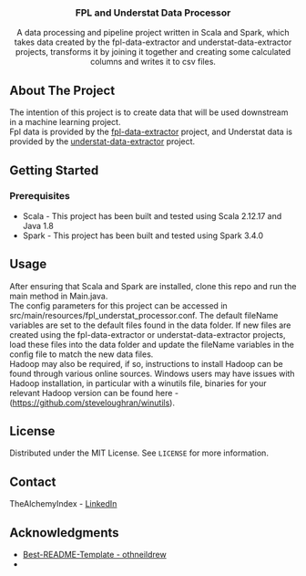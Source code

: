 <div align="center">
  <h3 align="center">FPL and Understat Data Processor</h3>

  <p align="center">
    A data processing and pipeline project written in Scala and Spark, which takes data created by the fpl-data-extractor 
    and understat-data-extractor projects, transforms it by joining it together and creating some calculated columns and 
    writes it to csv files.
  </p>
</div>

<!-- ABOUT THE PROJECT -->
## About The Project

The intention of this project is to create data that will be used downstream in a machine learning project.
</br>
Fpl data is provided by the [fpl-data-extractor](https://github.com/TheAlchemyIndex/fpl-data-extractor) project, and 
Understat data is provided by the [understat-data-extractor](https://github.com/TheAlchemyIndex/understat-data-extractor) 
project.
</br>

## Getting Started

### Prerequisites

* Scala - This project has been built and tested using Scala 2.12.17 and Java 1.8
* Spark - This project has been built and tested using Spark 3.4.0

<!-- USAGE EXAMPLES -->
## Usage

After ensuring that Scala and Spark are installed, clone this repo and run the main method in Main.java.
</br>
The config parameters for this project can be accessed in src/main/resources/fpl_understat_processor.conf. The default 
fileName variables are set to the default files found in the data folder. If new files are created using the fpl-data-extractor
or understat-data-extractor projects, load these files into the data folder and update the fileName variables in the config file
to match the new data files.
</br>
Hadoop may also be required, if so, instructions to install Hadoop can be found through various online sources. Windows 
users may have issues with Hadoop installation, in particular with a winutils file, binaries for your relevant Hadoop
version can be found here - (https://github.com/steveloughran/winutils).

<!-- LICENSE -->
## License

Distributed under the MIT License. See `LICENSE` for more information.

<!-- CONTACT -->
## Contact

TheAlchemyIndex - [LinkedIn](https://www.linkedin.com/in/vaughana)

<!-- ACKNOWLEDGMENTS -->
## Acknowledgments

* [Best-README-Template - othneildrew](https://github.com/othneildrew/Best-README-Template)
* 